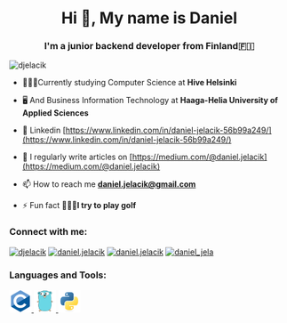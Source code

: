 <h1 align="center">Hi 👋, My name is Daniel</h1>
<h3 align="center">I'm a junior backend developer from Finland🇫🇮</h3>

<p align="left"> <img src="https://komarev.com/ghpvc/?username=djelacik&label=Profile%20views&color=0e75b6&style=flat" alt="djelacik" /> </p>

- 🧑🏼‍💻Currently studying Computer Science at **Hive Helsinki**

- 🖥️ And Business Information Technology at **Haaga-Helia University of Applied Sciences**

- 📲 Linkedin [https://www.linkedin.com/in/daniel-jelacik-56b99a249/](https://www.linkedin.com/in/daniel-jelacik-56b99a249/)

- 📝 I regularly write articles on [https://medium.com/@daniel.jelacik](https://medium.com/@daniel.jelacik)

- 📫 How to reach me **daniel.jelacik@gmail.com**

- ⚡ Fun fact **🏌🏻‍♂️I try to play golf**

<h3 align="left">Connect with me:</h3>
<p align="left">
<a href="https://linkedin.com/in/djelacik" target="blank"><img align="center" src="https://raw.githubusercontent.com/rahuldkjain/github-profile-readme-generator/master/src/images/icons/Social/linked-in-alt.svg" alt="djelacik" height="30" width="40" /></a>
<a href="https://instagram.com/daniel.jelacik" target="blank"><img align="center" src="https://raw.githubusercontent.com/rahuldkjain/github-profile-readme-generator/master/src/images/icons/Social/instagram.svg" alt="daniel.jelacik" height="30" width="40" /></a>
<a href="https://medium.com/daniel.jelacik" target="blank"><img align="center" src="https://raw.githubusercontent.com/rahuldkjain/github-profile-readme-generator/master/src/images/icons/Social/medium.svg" alt="daniel.jelacik" height="30" width="40" /></a>
<a href="https://www.leetcode.com/daniel_jela" target="blank"><img align="center" src="https://raw.githubusercontent.com/rahuldkjain/github-profile-readme-generator/master/src/images/icons/Social/leet-code.svg" alt="daniel_jela" height="30" width="40" /></a>
</p>

<h3 align="left">Languages and Tools:</h3>
<p align="left"> <a href="https://www.cprogramming.com/" target="_blank" rel="noreferrer"> <img src="https://raw.githubusercontent.com/devicons/devicon/master/icons/c/c-original.svg" alt="c" width="40" height="40"/> </a> <a href="https://golang.org" target="_blank" rel="noreferrer"> <img src="https://raw.githubusercontent.com/devicons/devicon/master/icons/go/go-original.svg" alt="go" width="40" height="40"/> </a> <a href="https://www.python.org" target="_blank" rel="noreferrer"> <img src="https://raw.githubusercontent.com/devicons/devicon/master/icons/python/python-original.svg" alt="python" width="40" height="40"/> </a> </p>
